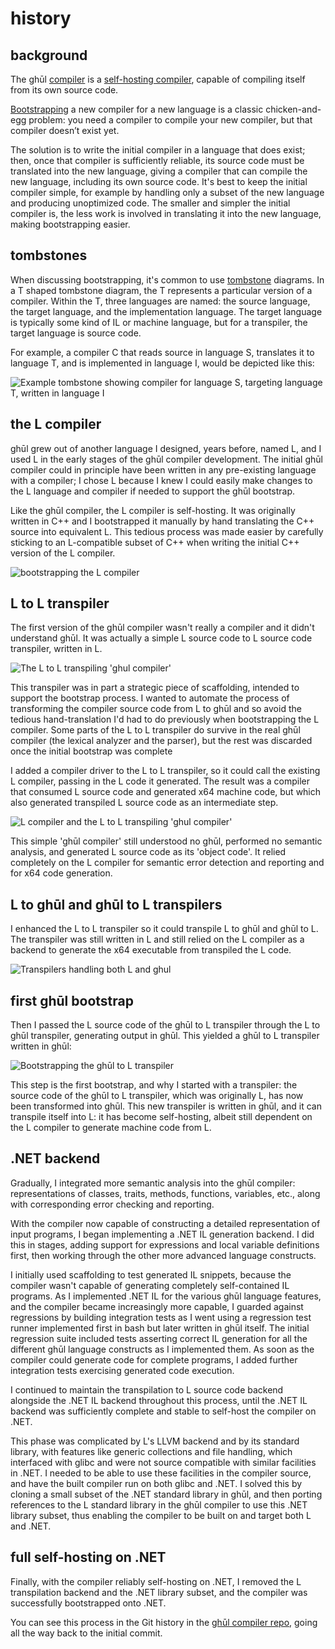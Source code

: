 # history

## background
The ghūl [compiler](https://github.com/degory/ghul) is a [self-hosting compiler](https://en.wikipedia.org/wiki/Self-hosting_(compilers)), capable of compiling itself from its own source code. 

[Bootstrapping](https://en.wikipedia.org/wiki/Bootstrapping_(compilers)) a new compiler for a new language is a classic chicken-and-egg problem: you need a compiler to compile your new compiler, but that compiler doesn’t exist yet.

The solution is to write the initial compiler in a language that does exist; then, once that compiler is sufficiently reliable, its source code must be translated into the new language, giving a compiler that can compile the new language, including its own source code. It's best to keep the initial compiler simple, for example by handling only a subset of the new language and producing unoptimized code. The smaller and simpler the initial compiler is, the less work is involved in translating it into the new language, making bootstrapping easier.

## tombstones
When discussing bootstrapping, it's common to use [tombstone](https://en.wikipedia.org/wiki/Tombstone_diagram) diagrams. In a T shaped tombstone diagram, the T represents a particular version of a compiler. Within the T, three languages are named: the source language, the target language, and the implementation language. The target language is typically some kind of IL or machine language, but for a transpiler, the target language is source code.

For example, a compiler C that reads source in language S, translates it to language T, and is implemented in language I, would be depicted like this:

![Example tombstone showing compiler for language S, targeting language T, written in language I](bootstrap-tombstone-example.drawio.svg)

## the L compiler
ghūl grew out of another language I designed, years before, named L, and I used L in the early stages of the ghūl compiler development. The initial ghūl compiler could in principle have been written in any pre-existing language with a compiler; I chose L because I knew I could easily make changes to the L language and compiler if needed to support the ghūl bootstrap.

Like the ghūl compiler, the L compiler is self-hosting. It was originally written in C++ and I bootstrapped it manually by hand translating the C++ source into equivalent L. This tedious process was made easier by carefully sticking to an L-compatible subset of C++ when writing the initial C++ version of the L compiler.

![bootstrapping the L compiler](bootstrap-L-compiler-bootstrap-from-C++.drawio.svg)

## L to L transpiler
The first version of the ghūl compiler wasn't really a compiler and it didn't understand ghūl. It was actually a simple L source code to L source code transpiler, written in L.

![The L to L transpiling 'ghul compiler'](bootstrap-L-to-L-transpiler.drawio.svg)

This transpiler was in part a strategic piece of scaffolding, intended to support the bootstrap process. I wanted to automate the process of transforming the compiler source code from L to ghūl and so avoid the tedious hand-translation I'd had to do previously when bootstrapping the L compiler. Some parts of the L to L transpiler do survive in the real ghūl compiler (the lexical analyzer and the parser), but the rest was discarded once the initial bootstrap was complete

I added a compiler driver to the L to L transpiler, so it could call the existing L compiler, passing in the L code it generated. The result was a compiler that consumed L source code and generated x64 machine code, but which also generated transpiled L source code as an intermediate step.

![L compiler and the L to L transpiling 'ghul compiler'](bootstrap-L-to-L-transpiler-with-L-compiler.drawio.svg)

This simple 'ghūl compiler' still understood no ghūl, performed no semantic analysis, and generated L source code as its 'object code'. It relied completely on the L compiler for semantic error detection and reporting and for x64 code generation.

## L to ghūl and ghūl to L transpilers
I enhanced the L to L transpiler so it could transpile L to ghūl and ghūl to L. The transpiler was still written in L and still relied on the L compiler as a backend to generate the x64 executable from transpiled the L code.

![Transpilers handling both L and ghul](bootstrap-ghūl-and-L-transpilers.drawio.svg)

## first ghūl bootstrap

Then I passed the L source code of the ghūl to L transpiler through the L to ghūl transpiler, generating output in ghūl. This yielded a ghūl to L transpiler written in ghūl:

![Bootstrapping the ghūl to L transpiler](bootstrap-ghūl-self-hosting-transpiler.drawio.svg)

This step is the first bootstrap, and why I started with a transpiler: the source code of the ghūl to L transpiler, which was originally L, has now been transformed into ghūl. This new transpiler is written in ghūl, and it can transpile  itself into L: it has become self-hosting, albeit still dependent on the L compiler to generate machine code from L.

## .NET backend
Gradually, I integrated more semantic analysis into the ghūl compiler: representations of classes, traits, methods, functions, variables, etc., along with corresponding error checking and reporting.

With the compiler now capable of constructing a detailed representation of input programs, I began implementing a .NET IL generation backend. I did this in stages, adding support for expressions and local variable definitions first, then working through the other more advanced language constructs.

I initially used scaffolding to test generated IL snippets, because the compiler wasn't capable of generating completely self-contained IL programs. As I implemented .NET IL for the various ghūl language features, and the compiler became increasingly more capable, I guarded against regressions by building integration tests as I went using a regression test runner implemented first in bash but later written in ghūl itself. The initial regression suite included tests asserting correct IL generation for all the different ghūl language constructs as I implemented them. As soon as the compiler could generate code for complete programs, I added further integration tests exercising generated code execution.

I continued to maintain the transpilation to L source code backend alongside the .NET IL backend throughout this process, until the .NET IL backend was sufficiently complete and stable to self-host the compiler on .NET.

This phase was complicated by L's LLVM backend and by its standard library, with features like generic collections and file handling, which interfaced with glibc and were not source compatible with similar facilities in .NET. I needed to be able to use these facilities in the compiler source, and have the built compiler run on both glibc and .NET. I solved this by cloning a small subset of the .NET standard library in ghūl, and then porting references to the L standard library in the ghūl compiler to use this .NET library subset, thus enabling the compiler to be built on and target both L and .NET.

## full self-hosting on .NET
Finally, with the compiler reliably self-hosting on .NET, I removed the L transpilation backend and the .NET library subset, and the compiler was successfully bootstrapped onto .NET.

You can see this process in the Git history in the [ghūl compiler repo](https://github.com/degory/ghul), going all the way back to the initial commit.

